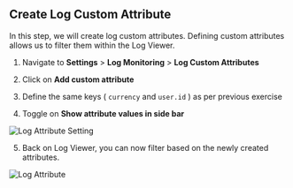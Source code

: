 ## Create Log Custom Attribute

In this step, we will create log custom attributes. Defining custom attributes allows us to filter them within the Log Viewer.

1. Navigate to **Settings** > **Log Monitoring** > **Log Custom Attributes**

2. Click on **Add custom attribute** 

3. Define the same keys ( `currency` and `user.id` ) as per previous exercise

4. Toggle on **Show attribute values in side bar**

![Log Attribute Setting](../../../assets/images/log_attribute_setting.png)

5. Back on Log Viewer, you can now filter based on the newly created attributes.

![Log Attribute](../../../assets/images/log_attribute.png)



